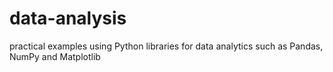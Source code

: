# data-analysis
practical examples using Python libraries for data analytics such as Pandas, NumPy and Matplotlib
